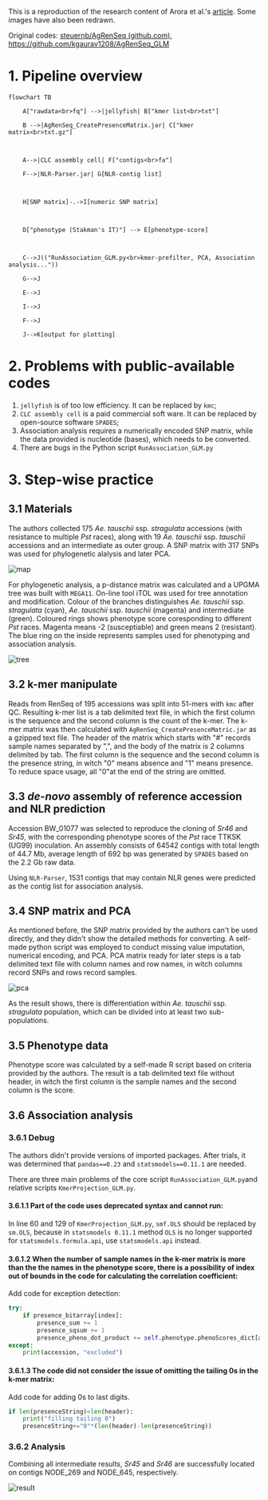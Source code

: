 This is a reproduction of the research content of Arora et al.'s [article](https://doi.org/10.1038/s41587-018-0007-9). Some images have also been redrawn.

Original codes: [steuernb/AgRenSeq (github.com)](https://github.com/steuernb/AgRenSeq), https://github.com/kgaurav1208/AgRenSeq_GLM

# 1. Pipeline overview

```mermaid
flowchart TB

    A["rawdata<br>fq"] -->|jellyfish| B["kmer list<br>txt"]

    B -->|AgRenSeq_CreatePresenceMatrix.jar| C["kmer matrix<br>txt.gz"]

  

    A-->|CLC assembly cell| F["contigs<br>fa"]

    F-->|NLR-Parser.jar| G[NLR-contig list]

  

    H[SNP matrix]-.->I[numeric SNP matrix]

  

    D["phenotype (Stakman's IT)"] --> E[phenotype-score]

  

    C-->J(("RunAssociation_GLM.py<br>kmer-prefilter, PCA, Association analysis..."))

    G-->J

    E-->J

    I-->J

    F-->J

    J-->K[output for plotting]
```


# 2. Problems with public-available codes

1. `jellyfish` is of too low efficiency. It can be replaced by `kmc`;
2. `CLC assembly cell` is a paid commercial soft ware. It can be replaced by open-source software `SPADES`;
3. Association analysis requires a numerically encoded SNP matrix, while the data provided is nucleotide (bases), which needs to be converted.
4. There are bugs in the Python script `RunAssociation_GLM.py`

# 3. Step-wise practice

## 3.1 Materials

The authors collected 175 *Ae. tauschii* ssp. *stragulata* accessions (with resistance to multiple *Pst* races), along with 19 *Ae. tauschii* ssp. *tauschii* accessions and an intermediate as outer group. A SNP matrix with 317 SNPs was used for phylogenetic alalysis and later PCA.

![map](images/map-combine.png)

For phylogenetic analysis, a p-distance matrix was calculated and a UPGMA tree was built with `MEGA11`. On-line tool iTOL was used for tree annotation and modification. Colour of the branches distinguishes *Ae. tauschii* ssp. *stragulata* (cyan), *Ae. tauschii* ssp. *tauschii* (magenta) and intermediate (green). Coloured rings shows phenotype score coresponding to different *Pst* races. Magenta means -2 (susceptiable) and green means 2 (resistant). The blue ring on the inside represents samples used for phenotyping and association analysis.

![tree](images/tree.png)

## 3.2 k-mer manipulate

Reads from RenSeq of 195 accessions was split into 51-mers with `kmc` after QC. Resulting k-mer list is a tab delimited text file, in which the first column is  the sequence and the second column is the count of the k-mer. The k-mer matrix was then calculated with `AgRenSeq_CreatePresenceMatric.jar` as a gzipped text file. The header of the matrix which starts with "#" records sample names separated by ",", and the body of the matrix is 2 columns delimited by tab. The first column is the sequence and the second column is the presence string, in witch "0" means absence and "1" means presence. To reduce space usage, all "0"at the end of the string are omitted.

## 3.3 *de-novo* assembly of reference accession and NLR prediction

Accession BW_01077 was selected to reproduce the cloning of *Sr46* and *Sr45*, with the corresponding phenotype scores of the *Pst* race TTKSK (UG99) inoculation. An assembly consists of 64542 contigs with total length of 44.7 Mb, average length of 692 bp was generated by `SPADES` based on the 2.2 Gb raw data.

Using `NLR-Parser`, 1531 contigs that may contain NLR genes were predicted as the contig list for association analysis.

## 3.4 SNP matrix and PCA

As mentioned before, the SNP matrix provided by the authors can't be used directly, and they didn't show the detailed methods for converting. A self-made python script was employed to conduct missing value imputation, numerical encoding, and PCA. PCA matrix ready for later steps is a tab delimited text file with column names and row names, in witch columns record SNPs and rows record samples.

![pca](images/PCA.png)

As the result shows, there is differentiation within *Ae. tauschii* ssp. *stragulata* population, which can be divided into at least two sub-populations.

## 3.5 Phenotype data

Phenotype score was calculated by a self-made R script based on criteria provided by the authors. The result is a tab delimited text file without header, in witch the first column is the sample names and the second column is the score. 

## 3.6 Association analysis

### 3.6.1 Debug

The authors didn't provide versions of imported packages. After trials, it was determined that `pandas==0.23` and `statsmodels==0.11.1` are needed.

There are three main problems of the core script `RunAssociation_GLM.py`and relative scripts `KmerProjection_GLM.py`.

#### 3.6.1.1 Part of the code uses deprecated syntax and cannot run:

In line 60 and 129 of `KmerProjection_GLM.py`, `smf.OLS` should be replaced by `sm.OLS`, because in `statsmodels 0.11.1` method `OLS` is no longer supported for `statsmodels.formula.api`, use `statsmodels.api` instead.

#### 3.6.1.2 When the number of sample names in the k-mer matrix is more than the the names in the phenotype score, there is a possibility of index out of bounds in the code for calculating the correlation coefficient:

Add code for exception detection:

```python
try:
	if presence_bitarray[index]:
		presence_sum += 1
		presence_sqsum += 1
		presence_pheno_dot_product += self.phenotype.phenoScores_dict[accession]
except:
	print(accession, "excluded")
```

#### 3.6.1.3 The code did not consider the issue of omitting the tailing 0s in the k-mer matrix:

Add code for adding 0s to last digits.

```python
if len(presenceString)<len(header):
	print("filling tailing 0")
	presenceString+="0"*(len(header)-len(presenceString))
```

### 3.6.2 Analysis

Combining all intermediate results, *Sr45* and *Sr46* are successfully located on contigs NODE_269 and NODE_645, respectively.

![result](images/ars-plot.png)

